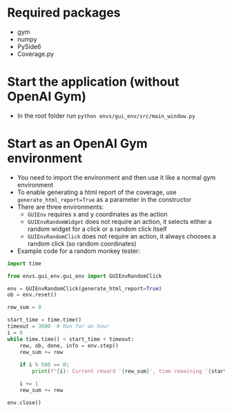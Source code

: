 # Required packages

- gym
- numpy
- PySide6
- Coverage.py

# Start the application (without OpenAI Gym)

- In the root folder run `python envs/gui_env/src/main_window.py`

# Start as an OpenAI Gym environment

- You need to import the environment and then use it like a normal gym environment
- To enable generating a html report of the coverage, use `generate_html_report=True` as a parameter in the constructor
- There are three environments:
    * `GUIEnv` requires x and y coordinates as the action
    * `GUIEnvRandomWidget` does not require an action, it selects either a random widget for a click or a random click
       itself
    * `GUIEnvRandomClick` does not require an action, it always chooses a random click (so random coordinates)
- Example code for a random monkey tester:
```python
import time

from envs.gui_env.gui_env import GUIEnvRandomClick

env = GUIEnvRandomClick(generate_html_report=True)
ob = env.reset()

rew_sum = 0

start_time = time.time()
timeout = 3600  # Run for an hour
i = 0
while time.time() < start_time + timeout:
    rew, ob, done, info = env.step()
    rew_sum += rew
    
    if i % 500 == 0:
        print(f"{i}: Current reward '{rew_sum}', time remaining '{start_time + timeout - time.time():.0f}'")

    i += 1
    rew_sum += rew

env.close()
```
